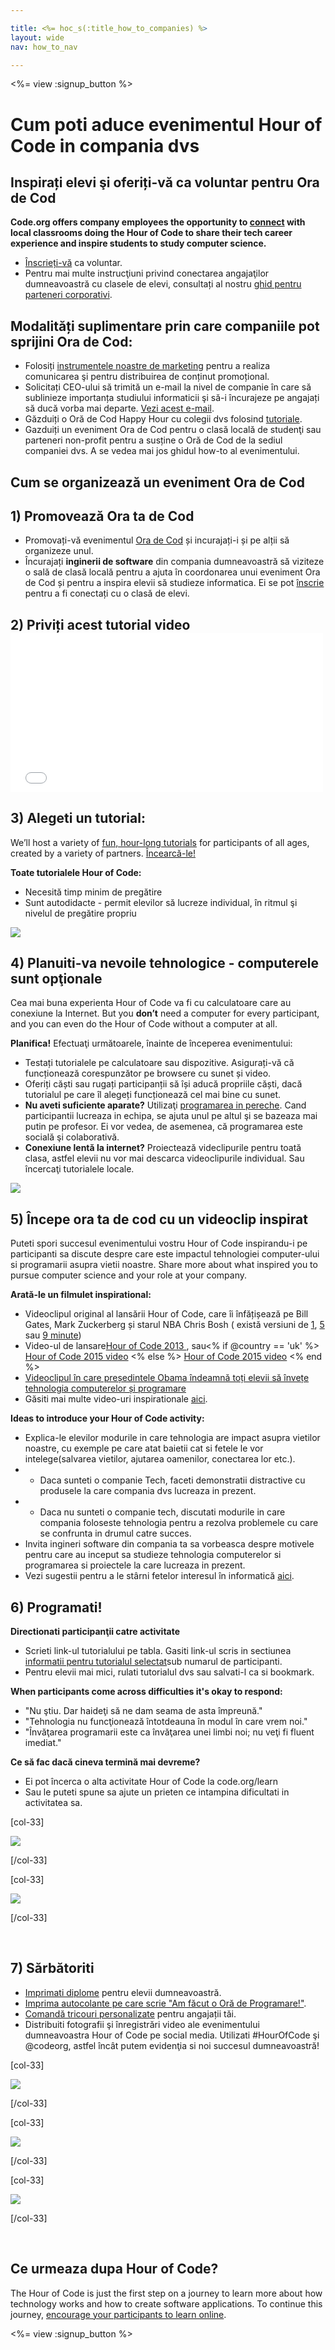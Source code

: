 ```yaml
---

title: <%= hoc_s(:title_how_to_companies) %>
layout: wide
nav: how_to_nav

---
```


<%= view :signup_button %>

# Cum poti aduce evenimentul Hour of Code in compania dvs

## Inspirați elevi şi oferiți-vă ca voluntar pentru Ora de Cod

**Code.org offers company employees the opportunity to [connect](<%= resolve_url('https://code.org/volunteer') %>) with local classrooms doing the Hour of Code to share their tech career experience and inspire students to study computer science.**

  * [Înscrieți-vă](<%= resolve_url('https://code.org/volunteer') %>) ca voluntar.
  * Pentru mai multe instrucţiuni privind conectarea angajaţilor dumneavoastră cu clasele de elevi, consultați al nostru [ghid pentru parteneri corporativi](<%= localized_file('/files/HourOfCodeGuideForCorporatePartners.pdf') %>).

## Modalități suplimentare prin care companiile pot sprijini Ora de Cod:

  * Folosiți [instrumentele noastre de marketing](<%= localized_file('/files/HourOfCodeInternalMarketingToolkit.pdf') %>) pentru a realiza comunicarea şi pentru distribuirea de conținut promoțional.
  * Solicitați CEO-ului să trimită un e-mail la nivel de companie în care să sublinieze importanța studiului informaticii şi să-i încurajeze pe angajați să ducă vorba mai departe. [Vezi acest e-mail](<%= resolve_url('/promote/resources#sample-emails') %>).
  * Găzduiți o Oră de Cod Happy Hour cu colegii dvs folosind [tutoriale](<%= resolve_url('https://code.org/learn') %>).
  * Gazduiți un eveniment Ora de Cod pentru o clasă locală de studenţi sau parteneri non-profit pentru a susține o Oră de Cod de la sediul companiei dvs. A se vedea mai jos ghidul how-to al evenimentului.

## Cum se organizează un eveniment Ora de Cod

## 1) Promovează Ora ta de Cod

  * Promovați-vă evenimentul [Ora de Cod](<%= resolve_url('/promote') %>) și incurajați-i și pe alții să organizeze unul.
  * Încurajați **inginerii de software** din compania dumneavoastră să viziteze o sală de clasă locală pentru a ajuta în coordonarea unui eveniment Ora de Cod și pentru a inspira elevii să studieze informatica. Ei se pot [înscrie](<%= resolve_url('https://code.org/volunteer/engineer') %>) pentru a fi conectați cu o clasă de elevi.

## 2) Priviți acest tutorial video <iframe width="500" height="255" src="//www.youtube.com/embed/SrnvvWDm73k" frameborder="0" allowfullscreen></iframe>
## 3) Alegeti un tutorial:

We’ll host a variety of [fun, hour-long tutorials](<%= resolve_url('https://code.org/learn') %>) for participants of all ages, created by a variety of partners. [Încearcă-le!](<%= resolve_url("https://code.org/learn") %>)

**Toate tutorialele Hour of Code:**

  * Necesită timp minim de pregătire
  * Sunt autodidacte - permit elevilor să lucreze individual, în ritmul şi nivelul de pregătire propriu

[![](/images/fit-700/tutorials.png)](<%= resolve_url('https://code.org/learn') %>)

## 4) Planuiti-va nevoile tehnologice - computerele sunt opţionale

Cea mai buna experienta Hour of Code va fi cu calculatoare care au conexiune la Internet. But you **don’t** need a computer for every participant, and you can even do the Hour of Code without a computer at all.

**Planifica!** Efectuaţi următoarele, înainte de începerea evenimentului:

  * Testați tutorialele pe calculatoare sau dispozitive. Asigurați-vă că funcționează corespunzător pe browsere cu sunet și video.
  * Oferiți căști sau rugați participanții să își aducă propriile căști, dacă tutorialul pe care îl alegeți funcționează cel mai bine cu sunet.
  * **Nu aveti suficiente aparate?** Utilizaţi [ programarea in pereche](https://www.youtube.com/watch?v=vgkahOzFH2Q). Cand participantii lucreaza in echipa, se ajuta unul pe altul şi se bazeaza mai putin pe profesor. Ei vor vedea, de asemenea, că programarea este socială şi colaborativă.
  * **Conexiune lentă la internet?** Proiectează videclipurile pentru toată clasa, astfel elevii nu vor mai descarca videoclipurile individual. Sau încercaţi tutorialele locale.

![](/images/fit-350/group_ipad.jpg)

## 5) Începe ora ta de cod cu un videoclip inspirat

Puteti spori succesul evenimentului vostru Hour of Code inspirandu-i pe participanti sa discute despre care este impactul tehnologiei computer-ului si programarii asupra vietii noastre. Share more about what inspired you to pursue computer science and your role at your company.

**Arată-le un filmulet inspirational:**

  * Videoclipul original al lansării Hour of Code, care îi înfățișează pe Bill Gates, Mark Zuckerberg și starul NBA Chris Bosh ( există versiuni de [1](https://www.youtube.com/watch?v=qYZF6oIZtfc), [5](https://www.youtube.com/watch?v=nKIu9yen5nc) sau [9 minute](https://www.youtube.com/watch?v=dU1xS07N-FA))
  * Video-ul de lansare[Hour of Code 2013 ](https://www.youtube.com/watch?v=FC5FbmsH4fw), sau<% if @country == 'uk' %> [Hour of Code 2015 video](https://www.youtube.com/watch?v=7L97YMYqLHc) <% else %> [Hour of Code 2015 video](https://www.youtube.com/watch?v=7L97YMYqLHc) <% end %>
  * [Videoclipul în care președintele Obama îndeamnă toți elevii să învețe tehnologia computerelor și programare](https://www.youtube.com/watch?v=6XvmhE1J9PY)
  * Găsiti mai multe video-uri inspirationale [aici](https://www.youtube.com/playlist?list=PLzdnOPI1iJNfpD8i4Sx7U0y2MccnrNZuP).

**Ideas to introduce your Hour of Code activity:**

  * Explica-le elevilor modurile in care tehnologia are impact asupra vietilor noastre, cu exemple pe care atat baietii cat si fetele le vor intelege(salvarea vietilor, ajutarea oamenilor, conectarea lor etc.). 
  * - Daca sunteti o companie Tech, faceti demonstratii distractive cu produsele la care compania dvs lucreaza in prezent.
  * - Daca nu sunteti o companie tech, discutati modurile in care compania foloseste tehnologia pentru a rezolva problemele cu care se confrunta in drumul catre succes.
  * Invita ingineri software din compania ta sa vorbeasca despre motivele pentru care au inceput sa studieze tehnologia computerelor si programarea si proiectele la care lucreaza in prezent.
  * Vezi sugestii pentru a le stârni fetelor interesul în informatică [aici](<%= resolve_url('https://code.org/girls') %>).

## 6) Programati!

**Directionati participanţii catre activitate**

  * Scrieti link-ul tutorialului pe tabla. Gasiti link-ul scris in sectiunea [informatii pentru tutorialul selectat](<%= resolve_url('https://code.org/learn') %>)sub numarul de participanti.
  * Pentru elevii mai mici, rulati tutorialul dvs sau salvati-l ca si bookmark.

**When participants come across difficulties it's okay to respond:**

  * "Nu ştiu. Dar haideţi să ne dam seama de asta împreună."
  * "Tehnologia nu funcţionează întotdeauna în modul în care vrem noi."
  * "Învăţarea programarii este ca învăţarea unei limbi noi; nu veţi fi fluent imediat."

**Ce să fac dacă cineva termină mai devreme?**

  * Ei pot încerca o alta activitate Hour of Code la code.org/learn
  * Sau le puteti spune sa ajute un prieten ce intampina dificultati in activitatea sa.

[col-33]

![](/images/fit-250/highschoolgirls.jpeg)

[/col-33]

[col-33]

![](/images/fit-300/group_ar.jpg)

[/col-33]

<p style="clear:both">
  &nbsp;
</p>

## 7) Sărbătoriti

  * [Imprimati diplome](<%= resolve_url('https://code.org/certificates') %>) pentru elevii dumneavoastră.
  * [Imprima autocolante pe care scrie "Am făcut o Oră de Programare!"](<%= resolve_url('/promote/resources#stickers') %>).
  * [Comandă tricouri personalizate](http://blog.code.org/post/132608499493/hour-of-code-shirts-and-more) pentru angajații tăi.
  * Distribuiti fotografii şi înregistrări video ale evenimentului dumneavoastra Hour of Code pe social media. Utilizati #HourOfCode şi @codeorg, astfel încât putem evidenţia si noi succesul dumneavoastră!

[col-33]

![](/images/fit-250/celebrate2.jpeg)

[/col-33]

[col-33]

![](/images/fit-260/highlight-certificates.jpg)

[/col-33]

[col-33]

![](/images/fit-300/boy-certificate.jpg)

[/col-33]

<p style="clear:both">
  &nbsp;
</p>

## Ce urmeaza dupa Hour of Code?

The Hour of Code is just the first step on a journey to learn more about how technology works and how to create software applications. To continue this journey, [encourage your participants to learn online](<%= resolve_url('https://code.org/learn/beyond') %>).

<%= view :signup_button %>
